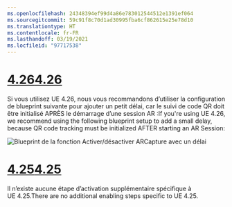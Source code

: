 ```yaml
---
ms.openlocfilehash: 24348394ef99d4a86e783012544512e1391ef064
ms.sourcegitcommit: 59c91f8c70d1ad30995fba6cf862615e25e78d10
ms.translationtype: HT
ms.contentlocale: fr-FR
ms.lasthandoff: 03/19/2021
ms.locfileid: "97717538"
---
```

# <a name="426"></a>[<span data-ttu-id="07633-101">4.26</span><span class="sxs-lookup"><span data-stu-id="07633-101">4.26</span></span>](#tab/426)

<span data-ttu-id="07633-102">Si vous utilisez UE 4.26, nous vous recommandons d’utiliser la configuration de blueprint suivante pour ajouter un petit délai, car le suivi de code QR doit être initialisé APRÈS le démarrage d’une session AR :</span><span class="sxs-lookup"><span data-stu-id="07633-102">If you're using UE 4.26, we recommend using the following blueprint setup to add a small delay, because QR code tracking must be initialized AFTER starting an AR Session:</span></span>

![Blueprint de la fonction Activer/désactiver ARCapture avec un délai](../images/qr-codes-img-01.png)

# <a name="425"></a>[<span data-ttu-id="07633-104">4.25</span><span class="sxs-lookup"><span data-stu-id="07633-104">4.25</span></span>](#tab/425)

<span data-ttu-id="07633-105">Il n’existe aucune étape d’activation supplémentaire spécifique à UE 4.25.</span><span class="sxs-lookup"><span data-stu-id="07633-105">There are no additional enabling steps specific to UE 4.25.</span></span>

